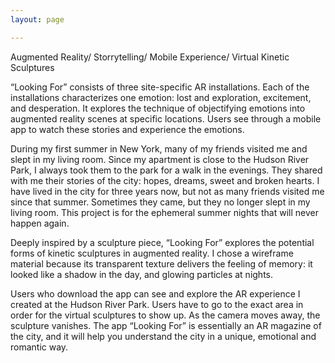 ```yaml
---
layout: page

---
```


Augmented Reality/ Storrytelling/ Mobile Experience/ Virtual Kinetic Sculptures 


“Looking For” consists of three site-specific AR installations. Each of the installations characterizes one emotion: lost and exploration, excitement, and desperation. It explores the technique of objectifying emotions into augmented reality scenes at specific locations. Users see through a mobile app to watch these stories and experience the emotions.
 
 
During my first summer in New York, many of my friends visited me and slept in my living room. Since my apartment is close to the Hudson River Park, I always took them to the park for a walk in the evenings. They shared with me their stories of the city: hopes, dreams, sweet and broken hearts. I have lived in the city for three years now, but not as many friends visited me since that summer. Sometimes they came, but they no longer slept in my living room. This project is for the ephemeral summer nights that will never happen again.

Deeply inspired by a sculpture piece, “Looking For” explores the potential forms of kinetic sculptures in augmented reality. I chose a wireframe material because its transparent texture delivers the feeling of memory: it looked like a shadow in the day, and glowing particles at nights.

Users who download the app can see and explore the AR experience I created at the Hudson River Park. Users have to go to the exact area in order for the virtual sculptures to show up. As the camera moves away, the sculpture vanishes.  The app “Looking For” is essentially an AR magazine of the city, and it will help you understand the city in a  unique, emotional and romantic way. 
